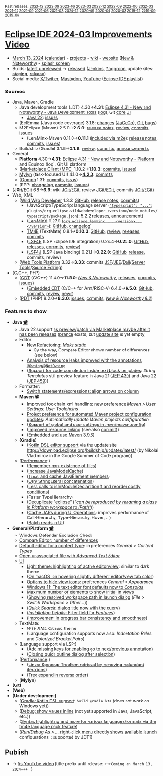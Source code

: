 <sup>Past releases:
[2023-12](https://github.com/howlger/Eclipse-IDE-improvements-videos/tree/2023-12)
[2023-09](https://github.com/howlger/Eclipse-IDE-improvements-videos/tree/2023-09)
[2023-06](https://github.com/howlger/Eclipse-IDE-improvements-videos/tree/2023-06)
[2023-03](https://github.com/howlger/Eclipse-IDE-improvements-videos/tree/2023-03)
[2022-12](https://github.com/howlger/Eclipse-IDE-improvements-videos/tree/2022-12)
[2022-09](https://github.com/howlger/Eclipse-IDE-improvements-videos/tree/2022-09)
[2022-06](https://github.com/howlger/Eclipse-IDE-improvements-videos/tree/2022-06)
[2022-03](https://github.com/howlger/Eclipse-IDE-improvements-videos/tree/2022-03)
[2021-12](https://github.com/howlger/Eclipse-IDE-improvements-videos/tree/2021-12)
[2021-09](https://github.com/howlger/Eclipse-IDE-improvements-videos/tree/2021-09)
[2021-06](https://github.com/howlger/Eclipse-IDE-improvements-videos/tree/2021-06)
[2021-03](https://github.com/howlger/Eclipse-IDE-improvements-videos/tree/2021-03)
[2020-12](https://github.com/howlger/Eclipse-IDE-improvements-videos/tree/2020-12)
[2020-09](https://github.com/howlger/Eclipse-IDE-improvements-videos/tree/2020-09)
[2020-06](https://github.com/howlger/Eclipse-IDE-improvements-videos/tree/2020-06)
[2020-03](https://github.com/howlger/Eclipse-IDE-improvements-videos/tree/2020-03)
[2019-12](https://github.com/howlger/Eclipse-IDE-improvements-videos/tree/2019-12)
[2019-09](https://github.com/howlger/Eclipse-IDE-improvements-videos/tree/2019-09)
[2019-06](https://github.com/howlger/Eclipse-IDE-improvements-videos/tree/2019-06)
</sup>

# [Eclipse IDE 2024-03 Improvements Video](https://youtu.be/jMJ7FBMxPgw)

* [March 13, 2024](https://calendar.google.com/calendar/event?eid=MXEwMm1zM2ExMnBwZWJwcjNyMnZkaTkyMHMgZ2NoczdubTRudnBtODM3NDY5ZGRqOXRqbGtAZw&ctz=Europe/Berlin) ([calendar](https://calendar.google.com/calendar/embed?src=gchs7nm4nvpm837469ddj9tjlk@group.calendar.google.com&ctz=Europe/Berlin)) - [projects](https://projects.eclipse.org/releases/2024-03) - [wiki](https://github.com/eclipse-simrel/.github/blob/main/wiki/Simultaneous_Release.md) - [website](https://eclipseide.org/) ([New & Noteworthy](https://eclipseide.org/release/noteworthy/)) - [splash screen](https://gitlab.eclipse.org/eclipsefdn/helpdesk/-/issues/2336)
* Builds: [latest unreleased](https://download.eclipse.org/technology/epp/staging/) → [released](https://download.eclipse.org/technology/epp/downloads/release/2024-03/) ([Jenkins](https://ci.eclipse.org/packaging/job/simrel.epp-tycho-build), [*.aggrcon](https://github.com/eclipse-simrel/simrel.build/commits/main), update sites: [staging](https://download.eclipse.org/staging/2024-03), [release](http://download.eclipse.org/releases/2024-03))
* Social media: [X/Twitter](https://twitter.com/EclipseJavaIDE), [Mastodon](https://mastodon.social/@EclipseFdn), [YouTube](https://www.youtube.com/user/EclipseFdn) ([Eclipse IDE playlist](https://www.youtube.com/playlist?list=PLy7t4z5SYNaSNjL60ofpwVhfA7mOF3Pgk))


### Sources

* Java, Maven, Gradle
    * Java development tools (JDT) 4.30→**4.31**: [Eclipse 4.31 - New and Noteworthy - Java Development Tools](https://www.eclipse.org/eclipse/news/4.31/jdt.php) ([log](https://github.com/eclipse-platform/www.eclipse.org-eclipse/commits/master/news/4.31/jdt.html)), Git [core](https://github.com/eclipse-jdt/eclipse.jdt.core/commits/master) [UI](https://github.com/eclipse-jdt/eclipse.jdt.ui/commits/master)
        * [Java 22](https://jdk.java.net/22/): [issues](https://github.com/eclipse-jdt/eclipse.jdt.core/milestone/47?closed=1)
    * (EclEmma (Java code coverage) 3.1.8: [changes](https://www.eclemma.org/changes.html) ([JaCoCo](https://www.jacoco.org/jacoco/trunk/doc/changes.html)), [Git](https://github.com/eclipse/eclemma/commits/master), [bugs](https://bugs.eclipse.org/bugs/buglist.cgi?product=Eclemma&query_format=advanced&order=changeddate%20DESC))
    * M2Eclipse (Maven) 2.5.0→**2.6.0**: [release notes](https://github.com/eclipse-m2e/m2e-core/blob/master/RELEASE_NOTES.md#260), [review](https://projects.eclipse.org/projects/technology.m2e/reviews/2.6.0-release-review), [commits](https://github.com/eclipse-m2e/m2e-core/compare/2.5.0...2.6.0), [issues](https://github.com/eclipse-m2e/m2e-core/issues?q=is%3Aissue+sort%3Aupdated-desc+is%3Aclosed)
        * (LemMinx-Maven 0.11.0→**0.11.1** ([included via m2e](https://github.com/eclipse-m2e/m2e-core/blob/master/org.eclipse.m2e.editor.lemminx/pom.xml#L48)): [release notes](https://github.com/eclipse/lemminx-maven/releases/tag/0.11.1), [commits](https://github.com/eclipse/lemminx-maven/compare/0.11.0...0.11.1), [issues](https://github.com/eclipse/lemminx-maven/issues?q=is%3Aissue+sort%3Aupdated-desc+is%3Aclosed))
    * Buildship (Gradle) 3.1.8→**3.1.9**: [review](https://projects.eclipse.org/projects/tools.buildship/releases/3.1.9), [commits](https://github.com/eclipse/buildship/commits/master), [announcements](https://discuss.gradle.org/tag/buildship-release)
* General
    * **Platform** 4.30→**4.31**: [Eclipse 4.31 - New and Noteworthy - Platform and Equinox](https://www.eclipse.org/eclipse/news/4.31/platform.php) ([log](https://github.com/eclipse-platform/www.eclipse.org-eclipse/commits/master/news/4.31/platform.html)), Git [UI](https://github.com/eclipse-platform/eclipse.platform.ui/commits/master) [platform](https://github.com/eclipse-platform/eclipse.platform/commits/master)
    * ([Marketplace Client (MPC)](https://projects.eclipse.org/projects/technology.packaging.mpc) 1.10.2→**1.10.3**: [commits](https://github.com/eclipse-mpc/epp.mpc/commits/master), [issues](https://github.com/eclipse-mpc/epp.mpc/issues))
    * [Mylyn](https://projects.eclipse.org/projects/tools.mylyn) (task-focused UI) 4.1.0→[**4.2.0**](https://github.com/eclipse-mylyn/org.eclipse.mylyn/milestone/4?closed=1): [commits](https://github.com/eclipse-mylyn/org.eclipse.mylyn/commits/main)
    * ([Oomph](https://projects.eclipse.org/projects/tools.oomph) 1.31: [commits](https://github.com/eclipse-oomph/oomph/commits/master), [issus](https://github.com/eclipse-oomph/oomph/issues?q=is%3Aissue+is%3Aclosed+sort%3Aupdated-desc))
    * (EPP: [changelog](https://github.com/eclipse-packaging/packages/blob/master/CHANGELOG.md#2024-03), [commits](https://github.com/eclipse-packaging/packages/commits/master), [issues](https://github.com/eclipse-packaging/packages/issues))
* (J**Git**/EGit 6.8→**6.9**: wiki [JGit](https://github.com/eclipse-jgit/jgit/wiki/New-and-Noteworthy-6.9)/[EGit](https://github.com/eclipse-egit/egit/wiki/New-and-Noteworthy-6.9), review [JGit](https://projects.eclipse.org/projects/technology.jgit/reviews/6.9.0-release-review)/[EGit](https://projects.eclipse.org/projects/technology.egit/reviews/6.9.0-release-review), commits [JGit](https://github.com/eclipse-jgit/jgit/commits/master)/[EGit](https://github.com/eclipse-egit/egit/commits/master))
* Web, XML
    * ([Wild Web Developer](https://projects.eclipse.org/projects/tools.wildwebdeveloper) 1.3.3: [GitHub](https://github.com/eclipse/wildwebdeveloper), [release notes](https://github.com/eclipse/wildwebdeveloper/blob/master/RELEASE_NOTES.md#133), [commits](https://github.com/eclipse/wildwebdeveloper/compare/1.3.0...1.3.3))
        * (JavaScript/TypeScript language server ([`"typescript": "..."`](https://github.com/eclipse/wildwebdeveloper/blob/master/org.eclipse.wildwebdeveloper/package.json#L5); `plugins/org.eclipse.wildwebdeveloper_<version>/node_modules/typescript/package.json`): 5.2.2 [releases](https://github.com/microsoft/TypeScript/releases), [announcement](https://devblogs.microsoft.com/typescript/announcing-typescript-5-2))
        * ([LemMinX](https://projects.eclipse.org/projects/technology.lemminx) 0.27.0 ([`org.eclipse.lemminx ... <version>...</version>`](https://github.com/eclipse/wildwebdeveloper/blob/master/org.eclipse.wildwebdeveloper.xml/pom.xml#L40-L43)): [GitHub](https://github.com/eclipse/lemminx), [changelog](https://github.com/eclipse/lemminx/blob/main/CHANGELOG.md#0270-august-3-2023))
        * [TM4E](https://projects.eclipse.org/projects/technology.tm4e) (TextMate) 0.8.1→**0.10.3**: [GitHub](https://github.com/eclipse/tm4e), [review](https://projects.eclipse.org/projects/technology.tm4e/reviews/0.8.1-release-review), [releases](https://github.com/eclipse/tm4e/releases), [commits](https://github.com/eclipse/tm4e/compare/0.8.1...0.10.3)
        * ([LSP4E](https://projects.eclipse.org/projects/technology.lsp4e) (LSP Eclipse IDE integration) 0.24.4→**0.25.0**: [GitHub](https://github.com/eclipse/lsp4e), [releases](https://github.com/eclipse/lsp4e/releases), [commits](https://github.com/eclipse/lsp4e/compare/0.24.4...0.25.0), [review](https://projects.eclipse.org/projects/technology.lsp4e/releases/0.24.8))
        * ([LSP4J](https://projects.eclipse.org/projects/technology.lsp4j) (LSP Java binding) 0.21.1→**0.22.0**: [GitHub](https://github.com/eclipse/lsp4j), [release](https://github.com/eclipse/lsp4j/releases/tag/v0.22.0), [commits](https://github.com/eclipse/lsp4j/compare/v0.21.1...v0.22.0), [review](https://projects.eclipse.org/projects/technology.lsp4j))
    * ([Web Tools Platform](https://projects.eclipse.org/projects/webtools) 3.32→**3.33**: commits [JSF](https://github.com/eclipse-jsf/webtools.jsf/commits/master/)/[JEE](https://github.com/eclipse-jeetools/webtools.javaee/commits/master/)/[Dali](https://github.com/eclipse-dali/webtools.dali/commits/master/)/[Server Tools](https://github.com/eclipse-servertools/servertools/commits/master/)/[Source Editing](https://github.com/eclipse-sourceediting/sourceediting/commits/master/))
* (C/C++, PHP)
    * ([CDT](https://projects.eclipse.org/projects/tools.cdt) (C/C++) 11.4.0→**11.5.0**: [_New & Noteworthy_](https://github.com/eclipse-cdt/cdt/blob/main/NewAndNoteworthy/CDT-11.5.md), [releases](https://github.com/eclipse-cdt/cdt/releases), [commits](https://github.com/eclipse-cdt/cdt/compare/CDT_11_4_0...CDT_11_5_0), [issues](https://github.com/eclipse-cdt/cdt/issues?q=is%3Aissue+sort%3Aupdated-desc))
        * ([Embedded CDT](https://projects.eclipse.org/projects/iot.embed-cdt) (C/C++ for Arm/RISC-V) 6.4.0→**6.5.0**: [GitHub](https://github.com/eclipse-embed-cdt/eclipse-plugins), [commits](https://github.com/eclipse-embed-cdt/eclipse-plugins/compare/v6.4.0...v6.5.0), [review](https://projects.eclipse.org/projects/iot.embed-cdt/reviews/6.5.0-release-review), [news](https://eclipse-embed-cdt.github.io/news/))
    * ([PDT](https://projects.eclipse.org/projects/tools.pdt) (PHP) 8.2.0→**8.3.0**: [issues](https://github.com/eclipse/pdt/issues?q=is%3Aissue+sort%3Aupdated-asc), [commits](https://github.com/eclipse/pdt/commits/master), [_New & Noteworthy 8.2_](https://github.com/eclipse-pdt/pdt/wiki/NewIn82))


### Features to show

* **Java [📽️](https://youtu.be/jMJ7FBMxPgw?t=16)**
    * Java 22 support [as preview/patch via Marketplace maybe after it has been released](https://marketplace.eclipse.org/search/site/Java%252021) ([branch](https://github.com/eclipse-jdt/eclipse.jdt.core/tree/BETA_JAVA22) exists, but [update site](https://download.eclipse.org/eclipse/updates/4.31-P-builds/) is yet empty)
    * Editor
        * [New Refactoring: _Make static_](https://eclipse.dev/eclipse/news/4.31/jdt.php#new-make-static-refactoring)
            * By the way, Compare Editor shows number of differences (see below)
        * [Analysis of resource leaks improved with the annotations `@Owning`/`@NotOwning`](https://eclipse.dev/eclipse/news/4.31/jdt.php#annotation-based-resource-analysis)
        * ([Support for code completion inside text block templates](https://github.com/eclipse-jdt/eclipse.jdt.ui/pull/1055): _String Templates_ still preview feature in Java 21 ([JEP 430](https://openjdk.org/jeps/430)) and Java 22 ([JEP 459](https://openjdk.org/jeps/459)))
    * Formatter:
        * [Switch statements/expressions: align arrows on column](https://eclipse.dev/eclipse/news/4.31/jdt.php#align-arrows)
    * **Maven [📽️](https://youtu.be/jMJ7FBMxPgw?t=188)**
        * [Improved toolchain.xml handling](https://github.com/eclipse-m2e/m2e-core/blob/master/RELEASE_NOTES.md#improved-toolchainxml-handling): new preference _Maven > User Settings: User Toolchains_
        * [Project preference for automated Maven project configuration updates](https://github.com/eclipse-m2e/m2e-core/blob/master/RELEASE_NOTES.md#project-preference-for-automated-maven-project-configuration-updates): _Automatically update Maven projects configuration_
        * ([Support of global and user settings in .mvn/maven.config](https://github.com/eclipse-m2e/m2e-core/blob/master/RELEASE_NOTES.md#support-of-global-and-user-settings-in-mvnmavenconfig))
        * ([Improved resource linking](https://github.com/eclipse-m2e/m2e-core/blob/master/RELEASE_NOTES.md#improved-resource-linking) (see also [commit](https://github.com/eclipse-m2e/m2e-core/commit/60e66fffd0758c4e94c49c0b7e0a2951582d44b3#diff-f622f7b2acc6da6d0be8a24fa90ff2b02f28b2c26200d5ead4361d286effdd8c)))
        * ([Embedded and use Maven 3.9.6](https://github.com/eclipse-m2e/m2e-core/blob/master/RELEASE_NOTES.md#embedded-and-use-maven-396))
    * **(Gradle<!-- [📽️](https://youtu.be/jMJ7FBMxPgw?t=000)-->)**
        * ([Kotlin DSL editor support](https://github.com/eclipse/buildship/commit/fbc92bac13b73695671fc04105bb82047d50713e) via the update site https://download.eclipse.org/buildship/updates/latest/ (by Nikolai Vladimirov in the Google Summer of Code program))
    * ([Performance](https://github.com/search?utf8=%E2%9C%93&q=performance+OR+speed+OR+faster+org%3Aeclipse-jdt+committer-date%3A2023-12-05..2024-03-10&s=committer-date&o=desc&type=Commits):)
        * ([Remember non-existence of files](https://github.com/eclipse-jdt/eclipse.jdt.core/commit/b2f56fbee3311425c351990cd8ca66d0ca73a940))
        * ([Increase JavaModelCache](https://github.com/eclipse-jdt/eclipse.jdt.core/commit/d80b1bad9936c2a443a2d2499e9f69817ef6558e))
        * ([`final` and cache JavaElement members](https://github.com/eclipse-jdt/eclipse.jdt.core/commit/4869388c3389ea51ff492a1129f1c442521c18da))
        * ([O(n) StringLiteral concatenation](https://github.com/eclipse-jdt/eclipse.jdt.core/commit/ca12584201b5c03975f8a6b97a6fc45d089db47b))
        * ([Less calls to isInModuleDeclaration() and reorder costly conditions](https://github.com/eclipse-jdt/eclipse.jdt.core/commit/6170f1e56b470f80e0596983ea3cc812a530da7a))
        * ([Faster TypeHierarchy](https://github.com/eclipse-jdt/eclipse.jdt.core/commit/59f606863b506db2a7f56824420688e32f37630e))
        * ([Deduplicate "eclipse"](https://github.com/eclipse-jdt/eclipse.jdt.core/commit/86aa2dd8738980fec8a7b1b0db179f1923fbcbdb) ([_"can be reproduced by renaming a class in Platform workspace to IPath"_](https://github.com/eclipse-jdt/eclipse.jdt.core/issues/1743#issuecomment-1854653597)))
        * ([Cache JARs during UI Operations](https://github.com/eclipse-jdt/eclipse.jdt.ui/commit/fc6a25a6a1d46627eae34f4aeab98cafb71a5f70): improves performance of Call-Hierarchy, Type-Hierarchy, Hover, ...)
        * ([Batch reads in UI](https://github.com/eclipse-jdt/eclipse.jdt.core/commit/9fb036c285a793408dcfdd03b2edbc5c3f771170))
* **General/Platform [📽️](https://youtu.be/jMJ7FBMxPgw?t=227)**
    * Windows Defender Exclusion Check
    * [Compare Editor: number of differences](https://eclipse.dev/eclipse/news/4.31/platform.php#Number_of_differences_shown)
    * [Default editor for a content type](https://github.com/eclipse-platform/eclipse.platform.ui/issues/1380): in preferences _General > Content Types_
    * [Open unassociated file with _Advanced Text Editor_](https://github.com/eclipse-platform/eclipse.platform.ui/issues/1380)
    * [UI](https://github.com/search?utf8=%E2%9C%93&q=dark+OR+light+OR+theme+OR+layout+org%3Aeclipse-platform+org%3Aeclipse-jdt+committer-date%3A2023-12-05..2024-03-10&s=committer-date&type=Commits)
        * [Light theme: highlighting of active editor/view](https://eclipse.dev/eclipse/news/4.31/platform.php#tab_highlight): similar to dark theme
        * ([On macOS, on hovering slightly different editor/view tab color](https://eclipse.dev/eclipse/news/4.31/platform.php#tab_hover))
        * [Options to hide view icons](https://github.com/eclipse-platform/eclipse.platform.ui/pull/1071): preferences _General > Appearance_
        * [Windows 11: The text editor font defaults now to _Consolas_](https://github.com/eclipse-platform/eclipse.platform.ui/commit/949383f81ba0d50e8eeab49d5e8f1ca3899a48f2)
        * [Maximum number of elements to show initial in views](https://eclipse.dev/eclipse/news/4.31/platform.php#viewer_limit_applied)
        * ([Showing resolved workspace path in launch dialog](https://eclipse.dev/eclipse/news/4.31/platform.php#tab_installation_details_features_filter) (_File > Switch Workspace > Other..._))
        * ([_Quick Search_: dialog title now with the query](https://eclipse.dev/eclipse/news/4.31/platform.php#display_search_pattern_in_Quick_Search_dialog))
        * ([_Installation Details_: Filter field for _Features_](https://eclipse.dev/eclipse/news/4.31/platform.php#tab_installation_details_features_filter))
        * ([improvement in progress bar consistency and smoothness](https://eclipse.dev/eclipse/news/4.31/platform.php#progress_bar_made_smooth_when_launching))
    * TextMate:
        * _WTP XML Classic_ theme
        * (Language configuration supports now also: _Indentation Rules_ and _Colorized Bracket Pairs_)
    * (Language support via LSP:)
        * ([Add missing keys for enabling go to next/previous annotation](https://github.com/eclipse/lsp4e/pull/910))
        * ([Closing quick outline dialog after selection](https://github.com/eclipse/lsp4e/pull/888))
    * ([Performance](https://github.com/search?utf8=%E2%9C%93&q=performance+OR+speed+OR+fast+OR+faster+OR+slow+org%3Aeclipse-platform+committer-date%3A2023-12-05..2024-03-10&s=committer-date&o=desc&type=Commits):)
        * ([Linux: Speedup TreeItem retrieval by removing redundant iterations](https://github.com/eclipse-platform/eclipse.platform.swt/commit/42dd69529632c57467d7a8028485c74bcc97aceb))
        * ([Tree expand in reverse order](https://github.com/eclipse-platform/eclipse.platform.ui/commit/5930a51b59272ef620b4b7ab09e39d356912baa1))
    * (**Mylyn**)
* **(Git<!-- [📽️](https://youtu.be/jMJ7FBMxPgw?t=000)-->)**
* **(Web<!-- [📽️](https://youtu.be/jMJ7FBMxPgw?t=000)-->)**
* **(Under development)**
    * ([Gradle: Kotlin DSL support](https://github.com/eclipse/buildship/pull/1259): `build.gradle.kts` (does not work on Windows yet))
    * ([Debug: show values inline](https://www.eclipse.org/eclipse/news/4.23/platform.php#inline-debug-values) (not yet supported in Java, JavaScript, etc.))
    * ([Syntax highlighting and more for various languages/formats via the tm4e language pack feature](https://github.com/eclipse/tm4e/pull/374))
    * ([_Run/Debug As > ..._ right-click menu directly shows available launch configurations_](https://www.eclipse.org/eclipse/news/4.28/platform.php#launch-debug-shortcuts-expanded): supported by JDT?)

## Publish
* → [As YouTube video](https://www.youtube.com/playlist?list=PLnh_8hTD4yvnhXSttuewEKgKkmlIj_ND-) (title prefix until release: `+++Coming on March 13, 2024+++ ` )
